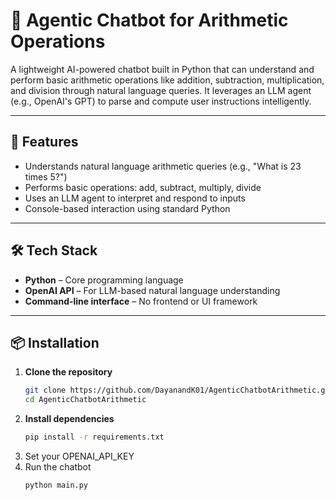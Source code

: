 # 🤖 Agentic Chatbot for Arithmetic Operations

A lightweight AI-powered chatbot built in Python that can understand and perform basic arithmetic operations like addition, subtraction, multiplication, and division through natural language queries. It leverages an LLM agent (e.g., OpenAI's GPT) to parse and compute user instructions intelligently.

---

## 🚀 Features

- Understands natural language arithmetic queries (e.g., "What is 23 times 5?")
- Performs basic operations: add, subtract, multiply, divide
- Uses an LLM agent to interpret and respond to inputs
- Console-based interaction using standard Python

---

## 🛠 Tech Stack

- **Python** – Core programming language
- **OpenAI API** – For LLM-based natural language understanding
- **Command-line interface** – No frontend or UI framework

---

## 📦 Installation

1. **Clone the repository**
   ```bash
   git clone https://github.com/DayanandK01/AgenticChatbotArithmetic.git
   cd AgenticChatbotArithmetic
   ```
2. **Install dependencies**
   ```bash
   pip install -r requirements.txt
   ```
3. Set your OPENAI_API_KEY
4. Run the chatbot
   ```bash
   python main.py
   ```
